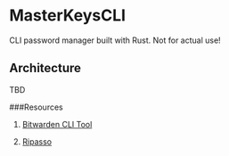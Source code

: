# MasterKeysCLI
CLI password manager built with Rust.
Not for actual use!

## Architecture

TBD

###Resources 

1. [Bitwarden CLI Tool](https://github.com/bitwarden/cli)

2. [Ripasso](https://github.com/cortex/ripasso/)
